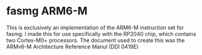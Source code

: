 # fasmg ARM6-M
This is exclusively an implementation of the ARM6-M instruction set for fasmg. I made this for use specifically with the RP2040 chip, which contains two Cortex-M0+ processors.
The document used to create this was the ARMv6-M Architecture Reference Manul (DDI 0419E)
